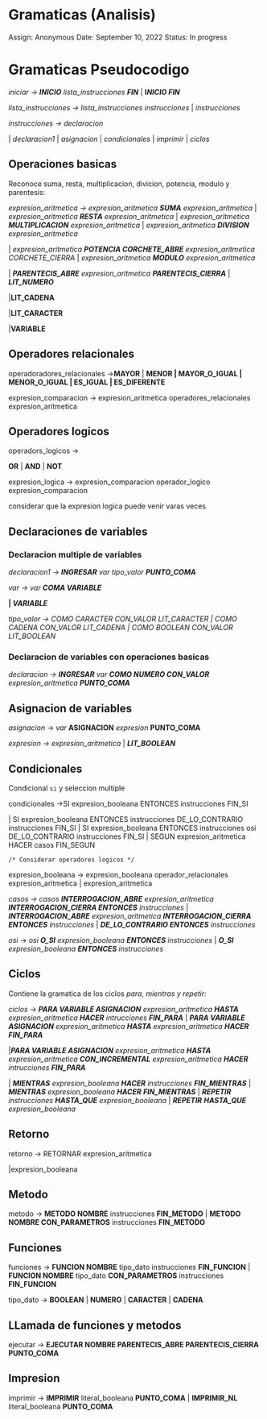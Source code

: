 # Gramaticas (Analisis)

Assign: Anonymous
Date: September 10, 2022
Status: In progress

# Gramaticas Pseudocodigo

*iniciar → **INICIO*** *lista_instrucciones **FIN*** 
                 | **I*NICIO FIN***

*lista_instrucciones → lista_instrucciones instrucciones*
                                        | *instrucciones*

*instrucciones → declaracion*

| *declaracion1*
| *asignacion*
| *condicionales*
| *imprimir*
| *ciclos*

## Operaciones basicas

Reconoce suma, resta, multiplicacion, divicion,  potencia, modulo y parentesis:

*expresion_aritmetica → expresion_aritmetica **SUMA** expresion_aritmetica*
| *expresion_aritmetica **RESTA** expresion_aritmetica*
| *expresion_aritmetica **MULTIPLICACION** expresion_aritmetica*
| *expresion_aritmetica **DIVISION** expresion_aritmetica*

| *expresion_aritmetica **POTENCIA CORCHETE_ABRE** expresion_aritmetica CORCHETE_CIERRA*
| *expresion_aritmetica **MODULO** expresion_aritmetica*

| ***PARENTECIS_ABRE** expresion_aritmetica **PARENTECIS_CIERRA***
| ***LIT_NUMERO***

|**LIT_CADENA**

|**LIT_CARACTER**

|**VARIABLE**

## Operadores relacionales

operadoradores_relacionales →**MAYOR**
| **MENOR
| MAYOR_O_IGUAL
| MENOR_O_IGUAL
| ES_IGUAL
| ES_DIFERENTE**

expresion_comparacion → expresion_aritmetica operadores_relacionales expresion_aritmetica

## Operadores logicos

operadors_logicos → 

**OR**
| **AND**
| **NOT**

expresion_logica → expresion_comparacion operador_logico expresion_comparacion

considerar que la expresion logica puede venir varas veces

## Declaraciones de variables

### Declaracion multiple de variables

*declaracion1 →* ***INGRESAR*** *var tipo_valor* ***PUNTO_COMA***

*var → var **COMA VARIABLE***

 **| *VARIABLE***

*tipo_valor → **COMO CARACTER CON_VALOR LIT_CARACTER*
| *COMO CADENA CON_VALOR LIT_CADENA*
| *COMO BOOLEAN CON_VALOR LIT_BOOLEAN***

### Declaracion de variables con operaciones basicas

*declaracion →* ***INGRESAR*** *var   **COMO NUMERO CON_VALOR** expresion_aritmetica **PUNTO_COMA***

## Asignacion de variables

*asignacion*  → *var* **ASIGNACION** *expresion* **PUNTO_COMA**

*expresion → expresion_aritmetica*
                     | ***LIT_BOOLEAN***

## Condicionales

Condicional `si` y seleccion multiple

condicionales →SI expresion_booleana ENTONCES instrucciones FIN_SI

| SI expresion_booleana ENTONCES instrucciones DE_LO_CONTRARIO instrucciones FIN_SI
| SI expresion_booleana ENTONCES instrucciones osi DE_LO_CONTRARIO instrucciones FIN_SI
| SEGUN expresion_aritmetica HACER casos FIN_SEGUN

```
/* Considerar operadores logicos */
```

expresion_booleana → expresion_booleana operador_relacionales expresion_aritmetica
| expresion_aritmetica

*casos → casos **INTERROGACION_ABRE** expresion_aritmetica **INTERROGACION_CIERRA ENTONCES** instrucciones*
| ***INTERROGACION_ABRE** expresion_aritmetica **INTERROGACION_CIERRA ENTONCES** instrucciones*
| ***DE_LO_CONTRARIO ENTONCES** instrucciones*

*osi* → *osi **O_SI** expresion_booleana **ENTONCES** instrucciones*
| ***O_SI** expresion_booleana **ENTONCES** instrucciones*

## Ciclos

Contiene la gramatica de los ciclos *para, mientras y repetir:*

*ciclos* → ***PARA VARIABLE ASIGNACION** expresion_aritmetica **HASTA** expresion_aritmetica **HACER** intrucciones **FIN_PARA***
| ***PARA VARIABLE ASIGNACION** expresion_aritmetica **HASTA** expresion_aritmetica **HACER**  **FIN_PARA***

|***PARA VARIABLE ASIGNACION** expresion_aritmetica **HASTA** expresion_aritmetica **CON_INCREMENTAL** expresion_aritmetica  **HACER**  intrucciones **FIN_PARA***

| ***MIENTRAS** expresion_booleana **HACER** instrucciones **FIN_MIENTRAS***
| ***MIENTRAS** expresion_booleana **HACER** **FIN_MIENTRAS***
| ***REPETIR** instrucciones **HASTA_QUE** expresion_booleana*
| ***REPETIR** **HASTA_QUE** expresion_booleana*

## Retorno

retorno → RETORNAR  expresion_aritmetica

|expresion_booleana

## Metodo

metodo → **METODO NOMBRE** instrucciones **FIN_METODO**
| **METODO NOMBRE CON_PARAMETROS** instrucciones **FIN_METODO**

## Funciones

funciones → **FUNCION NOMBRE** tipo_dato instrucciones **FIN_FUNCION**
| **FUNCION NOMBRE** tipo_dato **CON_PARAMETROS** instrucciones **FIN_FUNCION**

tipo_dato → **BOOLEAN**
| **NUMERO**
| **CARACTER**
| **CADENA**

## LLamada de funciones y metodos

ejecutar → **EJECUTAR NOMBRE PARENTECIS_ABRE PARENTECIS_CIERRA PUNTO_COMA**

## Impresion

imprimir → **IMPRIMIR** literal_booleana **PUNTO_COMA**
| **IMPRIMIR_NL** literal_booleana **PUNTO_COMA**